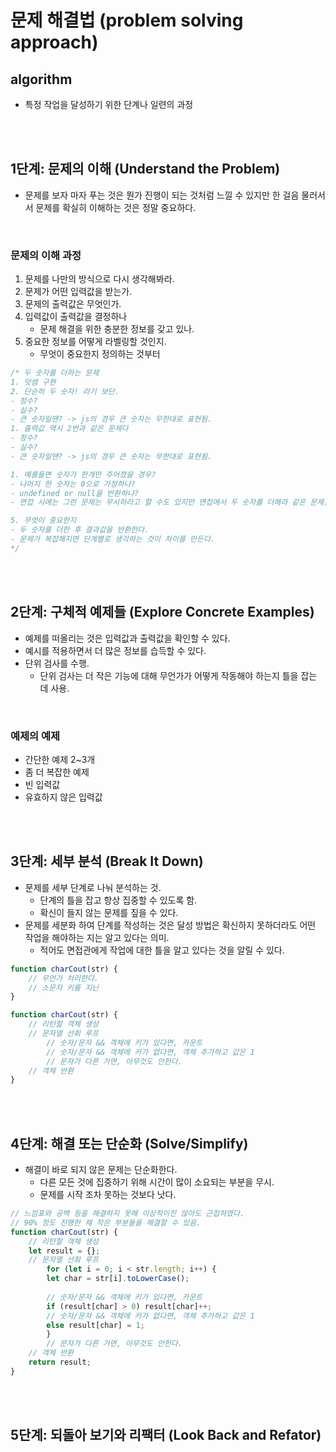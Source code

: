 # 문제 해결법 (problem solving approach)

## algorithm
- 특정 작업을 달성하기 위한 단계나 일련의 과정

<br><br>

## 1단계: 문제의 이해 (Understand the Problem) 
- 문제를 보자 마자 푸는 것은 뭔가 진행이 되는 것처럼 느낄 수 있지만 한 걸음 물러서서 문제를 확실히 이해하는 것은 정말 중요하다.

<br>

### 문제의 이해 과정
1. 문제를 나만의 방식으로 다시 생각해봐라.
2. 문제가 어떤 입력값을 받는가.
3. 문제의 출력값은 무엇인가.
4. 입력값이 출력값을 결정하나
   - 문제 해결을 위한 충분한 정보를 갖고 있나.
5. 중요한 정보를 어떻게 라벨링할 것인지.
   - 무엇이 중요한지 정의하는 것부터
```javascript
/* 두 숫자를 더하는 문제
1. 덧셈 구현
2. 단순히 두 숫자! 라기 보단.
- 정수?
- 실수? 
- 큰 숫자일땐? -> js의 경우 큰 숫자는 무한대로 표현됨.
1. 출력값 역시 2번과 같은 문제다 
- 정수?
- 실수? 
- 큰 숫자일땐? -> js의 경우 큰 숫자는 무한대로 표현됨.

1. 예를들면 숫자가 한개만 주어졌을 경우?
- 나머지 한 숫자는 0으로 가정하나?
- undefined or null을 반환하나?
- 면접 시에는 그런 문제는 무시하라고 할 수도 있지만 면접에서 두 숫자를 더해라 같은 문제는 안나올거다. 따라서 생각하는 것 자체로 의미있음.

5. 무엇이 중요한지
- 두 숫자를 더한 후 결과값을 반환한다. 
- 문제가 복잡해지면 단계별로 생각하는 것이 차이를 만든다.
*/
```
<br><br>

## 2단계: 구체적 예제들 (Explore Concrete Examples) 
- 예제를 떠올리는 것은 입력값과 출력값을 확인할 수 있다.
- 예시를 적용하면서 더 많은 정보를 습득할 수 있다.
- 단위 검사를 수행.
  - 단위 검사는 더 작은 기능에 대해 무언가가 어떻게 작동해야 하는지 틀을 잡는 데 사용.

<br>

### 예제의 예제 
- 간단한 예제 2~3개
- 좀 더 복잡한 예제
- 빈 입력값
- 유효하지 않은 입력값

<br><br>

## 3단계: 세부 분석 (Break It Down) 
- 문제를 세부 단계로 나눠 분석하는 것.
  - 단계의 틀을 잡고 항상 집중할 수 있도록 함.
  - 확신이 들지 않는 문제를 짚을 수 있다.
- 문제를 세분화 하여 단계를 작성하는 것은 달성 방법은 확신하지 못하더라도 어떤 작업을 해야하는 지는 알고 있다는 의미.
  - 적어도 면접관에게 작업에 대한 틀을 알고 있다는 것을 알릴 수 있다.

```javascript
function charCout(str) {
    // 무언가 처리한다.
    // 소문자 키를 지닌 
}

function charCout(str) {
    // 리턴할 객체 생성
    // 문자열 선회 루프
        // 숫자/문자 && 객체에 키가 있다면, 카운트
        // 숫자/문자 && 객체에 카가 없다면, 객체 추가하고 값은 1
        // 문자가 다른 거면, 아무것도 안한다.
    // 객체 반환
}
```
<br><br>

## 4단계: 해결 또는 단순화 (Solve/Simplify) 
- 해결이 바로 되지 않은 문제는 단순화한다.
  - 다른 모든 것에 집중하기 위해 시간이 많이 소요되는 부분을 무시.
  - 문제를 시작 조차 못하는 것보다 낫다.
```javascript
// 느낌표와 공백 등을 해결하지 못해 이상적이진 않아도 근접하였다.
// 90% 정도 진행한 채 작은 부분들을 해결할 수 있음.
function charCout(str) {
    // 리턴할 객체 생성
    let result = {};
    // 문자열 선회 루프
        for (let i = 0; i < str.length; i++) {
        let char = str[i].toLowerCase();
             
        // 숫자/문자 && 객체에 키가 있다면, 카운트
        if (result[char] > 0) result[char]++;
        // 숫자/문자 && 객체에 카가 없다면, 객체 추가하고 값은 1
        else result[char] = 1;
        }
        // 문자가 다른 거면, 아무것도 안한다.
    // 객체 반환
    return result;
}
```

<br><br>

## 5단계: 되돌아 보기와 리팩터 (Look Back and Refator) 

